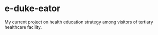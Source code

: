 e-duke-eator
============

My current project on health education strategy among visitors of tertiary healthcare facility.

